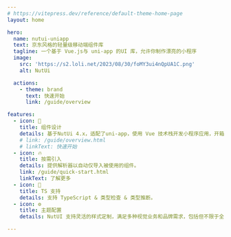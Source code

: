 ```yaml
---
# https://vitepress.dev/reference/default-theme-home-page
layout: home

hero:
  name: nutui-uniapp
  text: 京东风格的轻量级移动端组件库
  tagline: 一个基于 Vue.js与 uni-app 的UI 库，允许你制作漂亮的小程序
  image:
    src: 'https://s2.loli.net/2023/08/30/foMY3ui4nQpUA1C.png'
    alt: NutUi

  actions:
    - theme: brand
      text: 快速开始
      link: /guide/overview

features:
  - icon: 🌈
    title: 组件设计
    details: 基于NutUi 4.x，适配了uni-app，使用 Vue 技术栈开发小程序应用，开箱即用，帮助研发快速开发用户界面，提升开发效率，改善开发体验。
    # link: /guide/overview.html
    # linkText: 快速开始
  - icon: 🔥
    title: 按需引入
    details: 提供解析器以自动仅导入被使用的组件。
    link: /guide/quick-start.html
    linkText: 了解更多
  - icon: 🎉
    title: TS 支持
    details: 支持 TypeScript & 类型检查 & 类型推断。
  - icon: ⚙️
    title: 主题配置
    details: NutUI 支持灵活的样式定制，满足多种视觉业务和品牌需求，包括但不限于全局主色调和特定组件视觉定制的支持。

---
```


